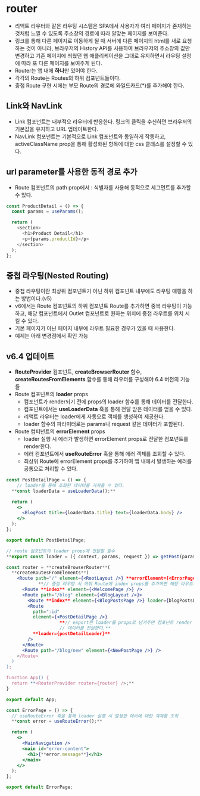 # router

- 리액트 라우터와 같은 라우팅 시스템은 SPA에서 사용자가 여러 페이지가 존재하는 것처럼 느낄 수 있도록 주소창의 경로에 따라 알맞는 페이지를 보여준다.
- 링크를 통해 다른 페이지로 이동하게 될 때 서버에 다른 페이지의 html를 새로 요청하는 것이 아니라, 브라우저의 History API를 사용하여 브라우저의 주소창의 값만 변경하고 기존 페이지에 띄웠던 웹 애플리케이션을 그대로 유지하면서 라우팅 설정에 따라 또 다른 페이지를 보여주게 된다.
- Router는 앱 내에 **하나**만 있어야 한다.
- 각각의 Route는 Routes의 하위 컴포넌트들이다.
- 중첩 Route 구현 시에는 부모 Route의 경로에 와일드카드(\*)를 추가해야 한다.

## Link와 NavLink

- Link 컴포넌트는 내부적으 라우터에 반응한다. 링크의 클릭을 수신하면 브라우저의 기본값을 유지하고 URL 업데이트한다.
- NavLink 컴포넌트는 기본적으로 Link 컴포넌트와 동일하게 작동하고, activeClassName prop을 통해 활성화된 항목에 대한 css 클래스를 설정할 수 있다.

## url parameter를 사용한 동적 경로 추가

- Route 컴포넌트의 path prop에서 : 식별자를 사용해 동적으로 세그먼트를 추가할 수 있다.

```js
const ProductDetail = () => {
  const params = useParams();

  return (
    <section>
      <h1>Product Detail</h1>
      <p>{params.productId}</p>
    </section>
  );
};
```

## 중첩 라우팅(Nested Routing)

- 중첩 라우팅이란 최상위 컴포넌트가 아닌 하위 컴포넌트 내부에도 라우팅 매핑을 하는 방법이다.(v5)
- v6에서는 Route 컴포넌트의 하위 컴포넌트 Route를 추가하면 중복 라우팅이 가능하고, 해당 컴포넌트에서 Outlet 컴포넌트로 원하는 위치에 중첩 라우트를 위치 시킬 수 있다.
- 기본 페이지가 아닌 페이지 내부에 라우트 필요한 경우가 있을 때 사용한다.
- 예제는 아래 변경점에서 확인 가능

## v6.4 업데이트

- **RouteProvider** 컴포넌트, **createBrowserRouter** 함수, **createRoutesFromElements** 함수를 통해 라우터를 구성해야 6.4 버전의 기능들
- Route 컴포넌트의 **loader** props
  - 컴포넌트가 render되기 전에 props의 loader 함수를 통해 데이터를 전달한다.
  - 컴포넌트에서는 **useLoaderData** 훅을 통해 전달 받은 데이터를 얻을 수 있다.
  - 리액트 라우터는 loader에게 자동으로 객체를 생성하여 제공한다.
  - loader 함수의 파라미터로는 params나 request 같은 데이터가 포함된다.
- Route 컴퍼넌트의 **errorElement** props
  - loader 실행 시 에러가 발생하면 errorElement props로 전달한 컴포넌트를 render한다.
  - 에러 컴포넌트에서 **useRouteError** 훅을 통해 에러 객체를 조회할 수 있다.
  - 최상위 Route에 errorElement props를 추가하여 앱 내에서 발생하는 에러를 공통으로 처리할 수 있다.

```jsx
const PostDetailPage = () => {
	// loader를 통해 조회된 데이터를 가져올 수 있다.
  **const loaderData = useLoaderData();**

  return (
    <>
      <BlogPost title={loaderData.title} text={loaderData.body} />
    </>
  );
};

export default PostDetailPage;

// route 컴포넌트의 loader props에 전달할 함수
**export const loader = ({ context, params, request }) => getPost(params.id);**
```

```jsx
const router = **createBrowserRouter**(
  **createRoutesFromElements**(
    <Route path="/" element={<RootLayout />} **errorElement={<ErrorPage />}**>
			**// 중첩 라우팅 시 하위 Route에 index props를 추가하면 해당 라우트가 기본이 된다.**
      <Route **index** element={<WelcomePage />} />
      <Route path="/blog" element={<BlogLayout />}>
        <Route **index** element={<BlogPostsPage />} loader={blogPostsLoader} />
        <Route
          path=":id"
          element={<PostDetailPage />}
					**// export한 loader를 props로 넘겨주면 컴포넌트 render 시 loader를 실행하여
					// 데이터를 전달한다.**
          **loader={postDetailLoader}**
        />
      </Route>
      <Route path="/blog/new" element={<NewPostPage />} />
    </Route>
  )
);

function App() {
  return **<RouterProvider router={router} />;**
}

export default App;
```

```jsx
const ErrorPage = () => {
  // useRouteError 훅을 통해 loader 실행 시 발생한 에러에 대한 객체를 조회
  **const error = useRouteError();**

  return (
    <>
      <MainNavigation />
      <main id="error-content">
        <h1>{**error.message**}</h1>
      </main>
    </>
  );
};

export default ErrorPage;
```
